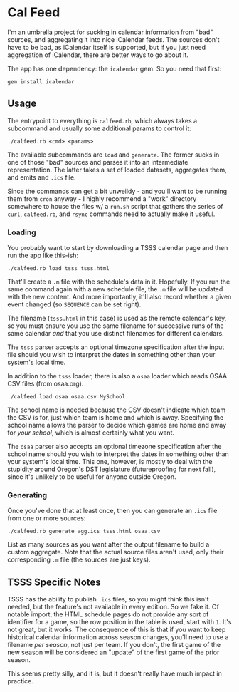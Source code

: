 # Cal Feed

I'm an umbrella project for sucking in calendar information from "bad" sources,
and aggregating it into nice iCalendar feeds. The sources don't have to be bad,
as iCalendar itself is supported, but if you just need aggregation of iCalendar,
there are better ways to go about it.

The app has one dependency: the `icalendar` gem. So you need that first:

    gem install icalendar

## Usage

The entrypoint to everything is `calfeed.rb`, which always takes a subcommand
and usually some additional params to control it:

    ./calfeed.rb <cmd> <params>

The available subcommands are `load` and `generate`. The former sucks in one
of those "bad" sources and parses it into an intermediate representation. The
latter takes a set of loaded datasets, aggregates them, and emits and `.ics`
file.

Since the commands can get a bit unweildy - and you'll want to be running them
from `cron` anyway - I highly recommend a "work" directory somewhere to house
the files w/ a `run.sh` script that gathers the series of `curl`, `calfeed.rb`,
and `rsync` commands need to actually make it useful.

### Loading

You probably want to start by downloading a TSSS calendar page and then run the
app like this-ish:

    ./calfeed.rb load tsss tsss.html

That'll create a `.m` file with the schedule's data in it. Hopefully. If you
run the same command again with a new schedule file, the `.m` file will be
updated with the new content. And more importantly, it'll also record whether a
given event changed (so `SEQUENCE` can be set right).

The filename (`tsss.html` in this case) is used as the remote calendar's key,
so you must ensure you use the same filename for successive runs of the same
calendar _and_ that you use distinct filenames for different calendars.

The `tsss` parser accepts an optional timezone specification after the input
file should you wish to interpret the dates in something other than your
system's local time.

In addition to the `tsss` loader, there is also a `osaa` loader which reads
OSAA CSV files (from osaa.org).

    ./calfeed load osaa osaa.csv MySchool

The school name is needed because the CSV doesn't indicate which team the CSV
is for, just which team is home and which is away. Specifying the school name
allows the parser to decide which games are home and away for _your school_,
which is almost certainly what you want.

The `osaa` parser also accepts an optional timezone specification after the
school name should you wish to interpret the dates in something other than your
system's local time. This one, however, is mostly to deal with the stupidity
around Oregon's DST legislature (futureproofing for next fall), since it's
unlikely to be useful for anyone outside Oregon.

### Generating

Once you've done that at least once, then you can generate an `.ics` file from
one or more sources:

    ./calfeed.rb generate agg.ics tsss.html osaa.csv

List as many sources as you want after the output filename to build a custom
aggregate. Note that the actual source files aren't used, only their
corresponding `.m` file (the sources are just keys).

## TSSS Specific Notes

TSSS has the ability to publish `.ics` files, so you might think this isn't
needed, but the feature's not available in every edition. So we fake it. Of
notable import, the HTML schedule pages do not provide any sort of identifier
for a game, so the row position in the table is used, start with `1`. It's not
great, but it works. The consequence of this is that if you want to keep
historical calendar information across season changes, you'll need to use a
filename _per season_, not just per team. If you don't, the first game of
the new season will be considered an "update" of the first game of the prior
season.

This seems pretty silly, and it is, but it doesn't really have much impact
in practice.
